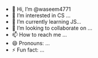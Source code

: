 - 👋 Hi, I’m @waseem4771
- 👀 I’m interested in CS ...
- 🌱 I’m currently learning JS...
- 💞️ I’m looking to collaborate on ...
- 📫 How to reach me ...
- 😄 Pronouns: ...
- ⚡ Fun fact: ...

<!---
waseem4771/waseem4771 is a ✨ special ✨ repository because its `README.md` (this file) appears on your GitHub profile.
You can click the Preview link to take a look at your changes.
--->
